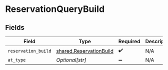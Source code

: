 # ReservationQueryBuild


## Fields

| Field                                                              | Type                                                               | Required                                                           | Description                                                        |
| ------------------------------------------------------------------ | ------------------------------------------------------------------ | ------------------------------------------------------------------ | ------------------------------------------------------------------ |
| `reservation_build`                                                | [shared.ReservationBuild](../../models/shared/reservationbuild.md) | :heavy_check_mark:                                                 | N/A                                                                |
| `at_type`                                                          | *Optional[str]*                                                    | :heavy_minus_sign:                                                 | N/A                                                                |